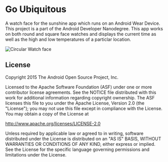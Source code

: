 Go Ubiquitous
===================================

A watch face for the sunshine app which runs on an Android Wear Device. This project is a part of the Android Developer Nanodegree.
This app works on both round and square face watches and displays the current time as well as the high and low temperatures of a particlar location.

![Circular Watch face](https://cloud.githubusercontent.com/assets/7263244/15925956/ff5dd312-2e56-11e6-82e7-f92957950389.PNG)

License
-------
Copyright 2015 The Android Open Source Project, Inc.

Licensed to the Apache Software Foundation (ASF) under one or more contributor
license agreements.  See the NOTICE file distributed with this work for
additional information regarding copyright ownership.  The ASF licenses this
file to you under the Apache License, Version 2.0 (the "License"); you may not
use this file except in compliance with the License.  You may obtain a copy of
the License at

http://www.apache.org/licenses/LICENSE-2.0

Unless required by applicable law or agreed to in writing, software
distributed under the License is distributed on an "AS IS" BASIS, WITHOUT
WARRANTIES OR CONDITIONS OF ANY KIND, either express or implied.  See the
License for the specific language governing permissions and limitations under
the License.

